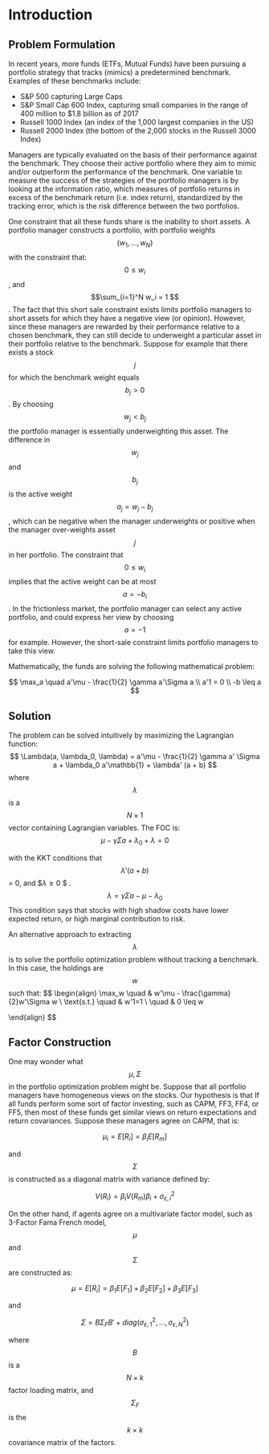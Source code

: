 # Introduction

## Problem Formulation 

In recent years, more funds (ETFs, Mutual Funds) have been pursuing a portfolio strategy that tracks (mimics) a predetermined benchmark. Examples of these benchmarks include:


- S&P 500 capturing Large Caps
- S&P Small Cap  600 Index, capturing small companies in the range of $400$ million to $1.8 billion as of 2017 
- Russell 1000 Index  (an index of the 1,000 largest companies in the US)
- Russell 2000 Index (the bottom of the 2,000 stocks in the Russell 3000 Index)

Managers are typically evaluated on the basis of their performance against the benchmark. They choose their active portfolio where they aim to mimic and/or outperform the performance of the benchmark. One variable to measure the success of the strategies of the portfolio managers is by looking at the information ratio, which measures of portfolio returns in excess of the benchmark return (i.e. index return), standardized by the tracking error, which is the risk difference between the two portfolios. 

One constraint that all these funds share is the inability to short assets. A portfolio manager constructs a portfolio, with portfolio weights $$(w_1, ..., w_N)$$ with the constraint that: $$ 0 \leq w_i$$, and $$\sum_{i=1}^N w_i = 1 $$ . The fact that this short sale constraint exists limits portfolio managers to short assets for which they have a negative view (or opinion). However, since these managers are rewarded by their performance relative to a chosen benchmark, they can still decide to underweight a particular asset in their portfolio relative to the benchmark. Suppose for example that there exists a stock $$j$$ for which the benchmark weight equals $$b_j > 0$$. By choosing $$w_j < b_j$$ the portfolio manager is essentially underweighting this asset. The difference in $$w_j$$ and $$b_j$$ is the active weight $$a_j = w_j - b_j$$, which can be negative when the manager underweights or positive when the manager over-weights asset $$j$$ in her portfolio. The constraint that $$0 \leq w_i$$ implies that the active weight can be at most $$a = -b_i$$ . In the frictionless market, the portfolio manager can select any active portfolio, and could express her view by choosing $$a = -1$$ for example. However, the short-sale constraint limits portfolio managers to take this view.

Mathematically, the funds are solving the following mathematical problem:

$$
\max_a \quad a'\mu - \frac{1}{2} \gamma a'\Sigma a \\
a'1  = 0 \\
 -b \leq a
$$

## Solution

The problem can be solved intuitively by maximizing the Lagrangian function:
$$
\Lambda(a, \lambda_0, \lambda) = a'\mu - \frac{1}{2} \gamma a' \Sigma a + \lambda_0 a'\mathbb{1} + \lambda' (a + b)
$$
where $$ \lambda $$ is a $$N \times 1$$ vector containing Lagrangian variables. The FOC is:
$$
\mu - \gamma\Sigma a + \lambda_0 + \lambda = 0
$$


with the KKT conditions that $$ \lambda '(a + b)$$ = 0, and $$\lambda \geq 0$	$ .
$$
\lambda = \gamma \Sigma a - \mu - \lambda_0
$$
This condition says that stocks with high shadow costs have lower expected return, or high marginal contribution to risk. 

An alternative approach to extracting $$\lambda$$ is to solve the portfolio optimization problem without tracking a benchmark. In this case, the holdings are $$w$$ such that:
$$
\begin{align}
\max_w \quad & w'\mu - \frac{\gamma}{2}w'\Sigma w \\
	\text{s.t.} \quad & w'1=1 \\
	\quad & 0 \leq w
	
\end{align}
$$


## Factor Construction

One may wonder what$$\mu, \Sigma$$ in the portfolio optimization problem might be. Suppose that all portfolio managers have homogeneous views on the stocks. Our hypothesis is that If all funds perform some sort of factor investing, such as CAPM, FF3, FF4, or FF5, then most of these funds get similar views on return expectations and return covariances. Suppose these managers agree on CAPM, that is:

$$ \mu_i = E[R_i] = \beta_i E[R_m] $$

and $$\Sigma$$ is constructed as a diagonal matrix with variance defined by:

$$V(R_i) = \beta_i V(R_m) \beta_i + \sigma^2_{\varepsilon,i}$$

On the other hand, if agents agree on a multivariate factor model, such as 3-Factor Fama French model, $$\mu$$ and $$\Sigma$$ are constructed as:

$$\mu = E[R_i] = \beta_1 E[F_1] + \beta_2 E[F_2] + \beta_3 E[F_3]$$

and 

$$\Sigma = B \Sigma_F B' + diag(\sigma^2_{\varepsilon, 1}, ..., \sigma^2_{\varepsilon, N}) $$

where $$B$$ is a $$N \times k$$ factor loading matrix, and $$\Sigma_F$$ is the $$k \times k$$  covariance matrix of the factors.



